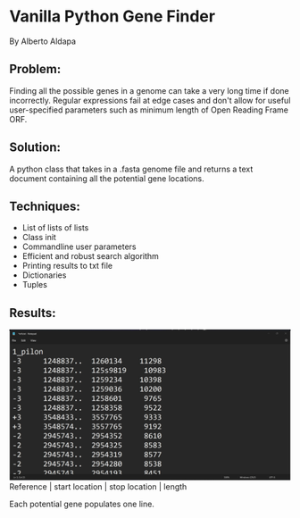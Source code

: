 # Vanilla Python Gene Finder
By Alberto Aldapa


## Problem: 
Finding all the possible genes in a genome can take a very long time if done incorrectly. Regular expressions fail at edge cases and don't allow for useful user-specified parameters such as minimum length of 
Open Reading Frame ORF.

## Solution:
A python class that takes in a .fasta genome file and returns a text document containing all the potential gene locations. 

## Techniques:
- List of lists of lists
- Class init
- Commandline user parameters 
- Efficient and robust search algorithm
- Printing results to txt file
- Dictionaries
- Tuples

## Results:
![alt text](orfstxt_screenshot.jpg)
Reference | start location | stop location | length 

Each potential gene populates one line.


